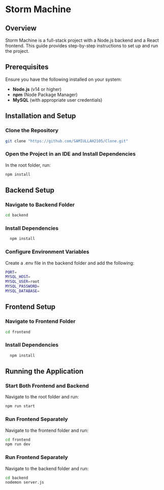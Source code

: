 # Storm Machine
## Overview
Storm Machine is a full-stack project with a Node.js backend and a React frontend. This guide provides step-by-step instructions to set up and run the project.

## Prerequisites
Ensure you have the following installed on your system:
- **Node.js** (v14 or higher)
- **npm** (Node Package Manager)
- **MySQL** (with appropriate user credentials)

## Installation and Setup

### Clone the Repository
```bash
git clone "https://github.com/SAMIULLAH2105/Clone.git"
```
### Open the Project in an IDE and Install Dependencies
In the root folder, run:
```bash
npm install
```
## Backend Setup
### Navigate to Backend Folder
```bash
cd backend
```
### Install Dependencies
```bash
  npm install
```

### Configure Environment Variables
Create a .env file in the backend folder and add the following:
```bash
PORT=
MYSQL_HOST=
MYSQL_USER=root
MYSQL_PASSWORD=
MYSQL_DATABASE=
```
## Frontend Setup
### Navigate to Frontend Folder
```bash
cd frontend
```
### Install Dependencies
```bash
  npm install
```
## Running the Application
### Start Both Frontend and Backend
Navigate to the root folder and run:
```bash
npm run start
```
### Run Frontend Separately
Navigate to the frontend folder and run:
```bash
cd frontend
npm run dev
```

### Run Frontend Separately
Navigate to the backend folder and run:
```bash
cd backend
nodemon server.js
```
